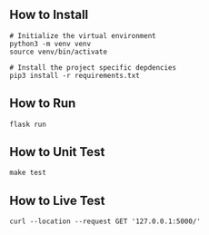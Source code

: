 ## How to Install

```
# Initialize the virtual environment
python3 -m venv venv
source venv/bin/activate

# Install the project specific depdencies
pip3 install -r requirements.txt
```

## How to Run
```
flask run
```


## How to Unit Test
```
make test
```

## How to Live Test
```
curl --location --request GET '127.0.0.1:5000/'
```